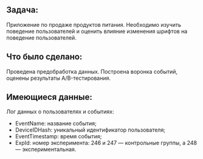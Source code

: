 ## Задача:
Приложение по продаже продуктов питания. Необходимо изучить поведение пользователей и оценить влияние изменения шрифтов на поведение пользователей.

## Что было сделано:
Проведена предобработка данных. Построена воронка событий, оценены результаты А/B-тестирования.

## Имеющиеся данные:
Лог данных о пользователях и событиях:
- EventName: название события;
- DeviceIDHash: уникальный идентификатор пользователя;
- EventTimestamp: время события;
- ExpId: номер эксперимента: 246 и 247 — контрольные группы, а 248 — экспериментальная.
